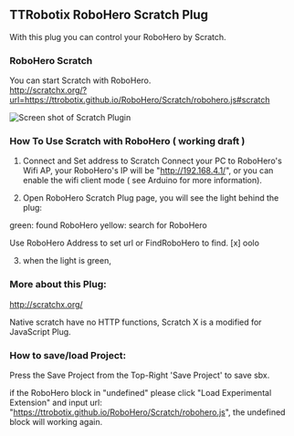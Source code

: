 ## TTRobotix RoboHero Scratch Plug

With this plug you can control your RoboHero by Scratch.

### RoboHero Scratch
You can start Scratch with RoboHero.   
<http://scratchx.org/?url=https://ttrobotix.github.io/RoboHero/Scratch/robohero.js#scratch>


![Screen shot of Scratch Plugin](https://ttrobotix.github.io/RoboHero/img/scratch.png)

### How To Use Scratch with RoboHero ( working draft )

1. Connect and Set address to Scratch
Connect your PC to RoboHero's Wifi AP, your RoboHero's IP will be "http://192.168.4.1/", or you can enable the wifi client mode ( see Arduino for more information).

2. Open RoboHero Scratch Plug page, you will see the light behind the plug:

green: found RoboHero
yellow: search for RoboHero

Use RoboHero Address to set url or FindRoboHero to find.
[x] oolo

3. when the light is green,



### More about this Plug:
http://scratchx.org/

Native scratch have no HTTP functions, Scratch X is a modified for JavaScript Plug.

### How to save/load Project:
Press the Save Project from the Top-Right 'Save Project' to save sbx.

if the RoboHero block in "undefined" please click "Load Experimental Extension" and input url: "https://ttrobotix.github.io/RoboHero/Scratch/robohero.js", the undefined block will working again.
